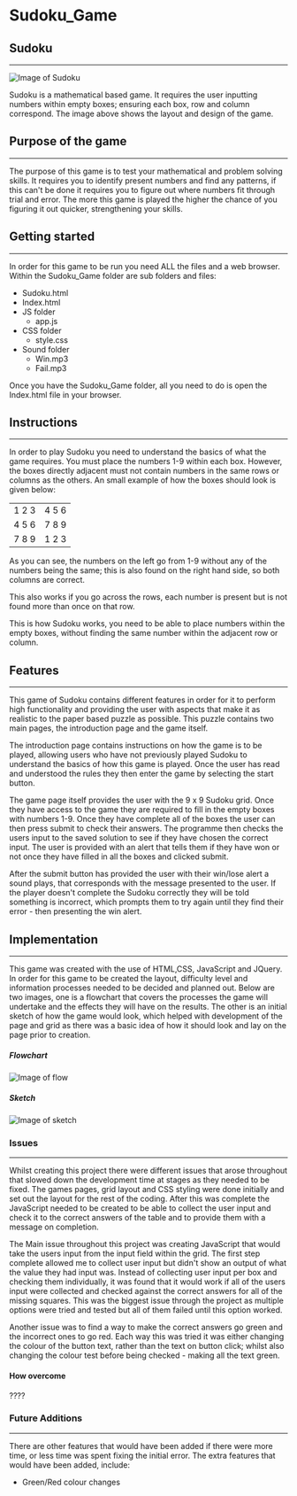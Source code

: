 # Sudoku_Game

## Sudoku ##
---
![Image of Sudoku](READMEimg/game.png)

  Sudoku is a mathematical based game. It requires the user inputting numbers within empty boxes; ensuring each box, row and column correspond. The image above shows the layout and design of the game.
  
 ## Purpose of the game ##
---

The purpose of this game is to test your mathematical and problem solving skills. It requires you to identify present numbers and find any patterns, if this can't be done it requires you to figure out where numbers fit through trial and error. The more this game is played the higher the chance of you figuring it out quicker, strengthening your skills.


## Getting started ##
---

In order for this game to be run you need ALL the files and a web browser. Within the Sudoku_Game folder are sub folders and files:
+ Sudoku.html
+ Index.html
+ JS folder
  + app.js
+ CSS folder
  + style.css
+ Sound folder
  + Win.mp3
  + Fail.mp3

Once you have the Sudoku_Game folder, all you need to do is open the Index.html file in your browser.

## Instructions ##
---

  In order to play Sudoku you need to understand the basics of what the game requires.
  You must place the numbers 1-9 within each box. However, the boxes directly adjacent must not contain numbers in the same rows or columns as the others.
  An small example of how the boxes should look is given below:
  
  <table>
  <tr>
   <td>
    1 2 3
   </td>
   <td>
     4 5 6
   </td>
  </tr>
  <tr>
   <td>
     4 5 6 
   </td>
   <td>
      7 8 9
   </td>
  </tr>
  <tr>
   <td>
      7 8 9 
   </td>
   <td>
     1 2 3
   </td>
  </tr>
 </table>
  
  As you can see, the numbers on the left go from 1-9 without any of the numbers being the same; this is also found on the right hand side, so both columns are correct.
  
  This also works if you go across the rows, each number is present but is not found more than once on that row.
  
  This is how Sudoku works, you need to be able to place numbers within the empty boxes, without finding the same number within the adjacent row or column.
  
 

## Features ##
---

This game of Sudoku contains different features in order for it to perform high functionality and providing the user with aspects that make it as realistic to the paper based puzzle as possible. This puzzle contains two main pages, the introduction page and the game itself.

The introduction page contains instructions on how the game is to be played, allowing users who have not previously played Sudoku to understand the basics of how this game is played. Once the user has read and understood the rules they then enter the game by selecting the start button.

The game page itself provides the user with the 9 x 9 Sudoku grid. Once they have access to the game they are required to fill in the empty boxes with numbers 1-9. Once they have complete all of the boxes the user can then press submit to check their answers. The programme then checks the users input to the saved solution to see if they have chosen the correct input.
The user is provided with an alert that tells them if they have won or not once they have filled in all the boxes and clicked submit. 

After the submit button has provided the user with their win/lose alert a sound plays, that corresponds with the message presented to the user. If the player doesn't complete the Sudoku correctly they will be told something is incorrect, which prompts them to try again until they find their error - then presenting the win alert.


## Implementation ##
---
This game was created with the use of HTML,CSS, JavaScript and JQuery. In order for this game to be created the layout, difficulty level and information processes needed to be decided and planned out. Below are two images, one is a flowchart that covers the processes the game will undertake and the effects they will have on the results. The other is an initial sketch of how the game would look, which helped with development of the page and grid as there was a basic idea of how it should look and lay on the page prior to creation.
##### Flowchart #####

![Image of flow](READMEimg/flowchart.png)

##### Sketch #####

![Image of sketch](READMEimg/sketch.png)

### Issues ###
---
Whilst creating this project there were different issues that arose throughout that slowed down the development time at stages as they needed to be fixed. The games pages, grid layout and CSS styling were done initially and set out the layout for the rest of the coding. After this was complete the JavaScript needed to be created to be able to collect the user input and check it to the correct answers of the table and to provide them with a message on completion.

The Main issue throughout this project was creating JavaScript that would take the users input from the input field within the grid. The first step complete allowed me to collect user input but didn't show an output of what the value they had input was. Instead of collecting user input per box and checking them individually, it was found that it would work if all of the users input were collected and checked against the correct answers for all of the missing squares. This was the biggest issue through the project as multiple options were tried and tested but all of them failed until this option worked.

Another issue was to find a way to make the correct answers go green and the incorrect ones to go red. Each way this was tried it was either changing the colour of the button text, rather than the text on button click; whilst also changing the colour test before being checked - making all the text green.



  #### How overcome ####
  ????
  
### Future Additions ###
---

There are other features that would have been added if there were more time, or less time was spent fixing the initial error. The extra features that would have been added, include: 

+ Green/Red colour changes


